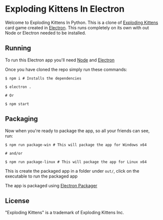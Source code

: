 # Exploding Kittens In Electron 

Welcome to Exploding Kittens In Python. This is a clone of [Exploding Kittens]("https://www.explodingkittens.com") card game created in [Electron]("https://www.electronjs.org"). This runs completely on its own with out Node or Electron needed to be installed.

## Running 
To run this Electron app you'll need [Node]("https://nodejs.org) and [Electron]("https://electronjs.org")

Once you have cloned the repo simply run these commands: 

```
$ npm i # Installs the dependencies 

$ electron .

# Or

$ npm start
```

## Packaging

Now when you're ready to package the app, so all your friends can see, run:

```
$ npm run package-win # This will package the app for Windows x64

# and/or

$ npm run package-linux # This will package the app for Linux x64
```

This is create the packaged app in a folder under `out/`, click on the executable to run the packaged app

The app is packaged using [Electron Packager]("https://www.npmjs.com/package/electron-packager")

## License

"Exploding Kittens" is a trademark of Exploding Kittens Inc.
